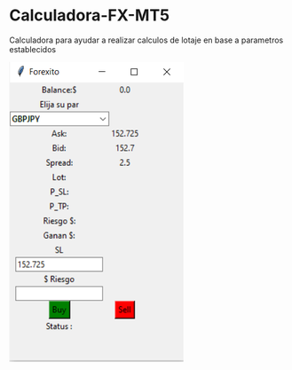# Calculadora-FX-MT5
Calculadora para ayudar a realizar calculos de lotaje en base a parametros establecidos

![](https://github.com/cpfxcl/Calculadora-FX-MT5/blob/1f8621adb1b941e2948992d5f321a4a23ea543a4/cal.PNG)
